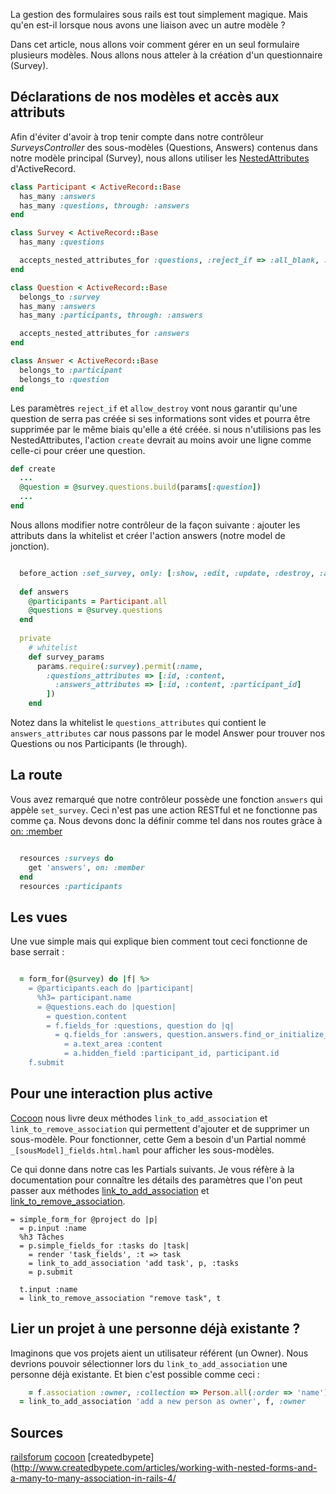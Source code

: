 La gestion des formulaires sous rails est tout simplement magique. Mais qu'en est-il lorsque nous avons une liaison avec un autre modèle ?

Dans cet article, nous allons voir comment gérer en un seul formulaire plusieurs modèles. Nous allons nous atteler à la création d'un questionnaire (Survey).

## Déclarations de nos modèles et accès aux attributs
Afin d'éviter d'avoir à trop tenir compte dans notre contrôleur *SurveysController* des sous-modèles (Questions, Answers) contenus dans notre modèle principal (Survey), nous allons utiliser les [NestedAttributes](http://api.rubyonrails.org/classes/ActiveRecord/NestedAttributes/ClassMethods.html) d'ActiveRecord.

```ruby app/models/participant.rb
class Participant < ActiveRecord::Base
  has_many :answers
  has_many :questions, through: :answers
end
```

```ruby app/models/survey.rb
class Survey < ActiveRecord::Base
  has_many :questions

  accepts_nested_attributes_for :questions, :reject_if => :all_blank, :allow_destroy => true
end
```

```ruby app/models/question.rb
class Question < ActiveRecord::Base
  belongs_to :survey
  has_many :answers
  has_many :participants, through: :answers

  accepts_nested_attributes_for :answers
end
```

```ruby app/models/answer.rb
class Answer < ActiveRecord::Base
  belongs_to :participant
  belongs_to :question
end
```

Les paramètres `reject_if` et `allow_destroy` vont nous garantir qu'une question de serra pas créée si ses informations sont vides et pourra être supprimée par le même biais qu'elle a été créée. si nous n'utilisions pas les NestedAttributes, l'action `create` devrait au moins avoir une ligne comme celle-ci pour créer une question.
```ruby app/controllers/surveys_controller.rb
def create
  ...
  @question = @survey.questions.build(params[:question])
  ...
end
```

Nous allons modifier notre contrôleur de la façon suivante : ajouter les attributs dans la whitelist et créer l'action answers (notre model de jonction).
```ruby app/controllers/projects_controller.rb

  before_action :set_survey, only: [:show, :edit, :update, :destroy, :answers]
  
  def answers
    @participants = Participant.all
    @questions = @survey.questions
  end
  
  private
    # whitelist
    def survey_params
      params.require(:survey).permit(:name,
        :questions_attributes => [:id, :content,
          :answers_attributes => [:id, :content, :participant_id]
        ])
    end
```

Notez dans la whitelist le `questions_attributes` qui contient le `answers_attributes` car nous passons par le model Answer pour trouver nos Questions ou nos Participants (le through).

## La route
Vous avez remarqué que notre contrôleur possède une fonction `answers` qui appèle `set_survey`. Ceci n'est pas une action RESTful et ne fonctionne pas comme ça. Nous devons donc la définir comme tel dans nos routes gràce à [on: :member](http://guides.rubyonrails.org/routing.html#adding-more-restful-actions)

```ruby config/routes.rb

  resources :surveys do
    get 'answers', on: :member
  end
  resources :participants
```

## Les vues
Une vue simple mais qui explique bien comment tout ceci fonctionne de base serrait :
```ruby app/views/surveys/_form.html.haml

  = form_for(@survey) do |f| %>
    = @participants.each do |participant|
      %h3= participant.name
      = @questions.each do |question|
        = question.content
        = f.fields_for :questions, question do |q|
          = q.fields_for :answers, question.answers.find_or_initialize_by(participant: participant) do |a|
            = a.text_area :content
            = a.hidden_field :participant_id, participant.id
    f.submit
```

## Pour une interaction plus active
[Cocoon](https://github.com/nathanvda/cocoon) nous livre deux méthodes `link_to_add_association` et `link_to_remove_association` qui permettent d'ajouter et de supprimer un sous-modèle. Pour fonctionner, cette Gem a besoin d'un Partial nommé `_[sousModel]_fields.html.haml` pour afficher les sous-modèles.

Ce qui donne dans notre cas les Partials suivants. Je vous réfère à la documentation pour connaître les détails des paramètres que l'on peut passer aux méthodes [link_to_add_association](https://github.com/nathanvda/cocoon/#link_to_add_association) et [link_to_remove_association](https://github.com/nathanvda/cocoon/#link_to_remove_association).

```haml app/views/projects/_form.html.haml
= simple_form_for @project do |p|
  = p.input :name
  %h3 Tâches
  = p.simple_fields_for :tasks do |task|
    = render 'task_fields', :t => task
    = link_to_add_association 'add task', p, :tasks
    = p.submit
```

```haml app/views/projects/_task_fields.html.haml
  t.input :name
  = link_to_remove_association "remove task", t
```

## Lier un projet à une personne déjà existante ?
Imaginons que vos projets aient un utilisateur référent (un Owner). Nous devrions pouvoir sélectionner lors du `link_to_add_association` une personne déjà existante. Et bien c'est possible comme ceci :

```ruby
    = f.association :owner, :collection => Person.all(:order => 'name'), :prompt => 'Choose an existing owner'
  = link_to_add_association 'add a new person as owner', f, :owner
```

## Sources
[railsforum](http://archive.railsforum.com/viewtopic.php?id=717)
[cocoon](https://github.com/nathanvda/cocoon/)
[createdbypete](http://www.createdbypete.com/articles/working-with-nested-forms-and-a-many-to-many-association-in-rails-4/
